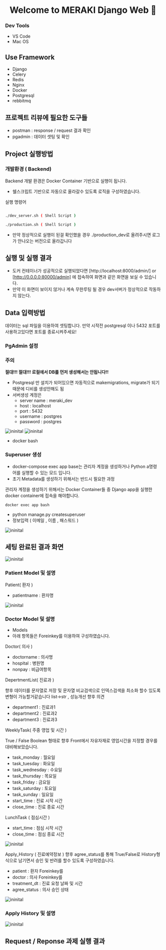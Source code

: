 <h1 align="center">Welcome to MERAKI Django Web 👋</h1>



### Dev Tools
- VS Code
- Mac OS


## Use Framework
- Django
- Celery
- Redis
- Nginx
- Docker
- Postgresql
- rebbitmq

## 프로젝트 리뷰에 필요한 도구들
- postman : response / request 결과 확인
- pgadmin : 데이터 셋팅 및 확인


## Project 실행방법
### 개발환경 ( Backend)

Backend 개발 환경은 Docker Container 기반으로 실행이 됩니다.
- 쉘스크립트 기반으로 자동으로 올라갈수 있도록 로직을 구성하였습니다.

실행 명령어 
```bash

./dev_server.sh ( Shell Script )

./production.sh ( Shell Script )
```

-  만약 정상적으로 실행이 된걸 확인했을 경우 ./production_dev로 올려주시면 로그가 안나오는 버전으로 올라갑니다 

## 실행 및 실행 결과

- 도커 컨테이너가 성공적으로 실행되었다면 [http://localhost:8000/admin/] or [http://0.0.0.0:80000/admin] 에 접속하여 화면과 같은 화면을 보실 수 있습니다.
- 만약 이 화면이 보이지 않거나 계속 무한루팅 될 경우 dev서버가 정상적으로 작동하지 않는다.


## Data 입력방법
데이터는 sql 파일을 이용하여 셋팅합니다. 만약 시작전 postgresql 이나 5432 포트를 사용하고있다면 포트를 종료시켜주세요! 
### PgAdmin 설정

### 주의

**절대!!! 절대!!! 로컬에서 DB를 먼저 생성해서는 안됩니다!!**

- Postgresql 만 설치가 되어있으면 자동적으로 makemigrations, migrate가 되기 때문에 디비를 생성안해도 됨
- 서버생성 계정은 
  - server name : meraki_dev
  - host : localhost
  - port : 5432
  - username : postgres
  - password : postgres

![ininital](https://github.com/Ji-Eon/Merakiplace/blob/562ca3493e658b851c54fa462961178958ab3721/git_images/pg_main.png)
![ininital](https://github.com/Ji-Eon/Merakiplace/blob/562ca3493e658b851c54fa462961178958ab3721/git_images/pg1.png)



- docker bash


### Superuser 생성 
- docker-compose exec app base는 관리자 계정을 생성하거나 Python a명령어를 실행할 수 있는 모드 입니다.
- 초기 Metadata를 생성하기 위해서는 반드시 필요한 과정

관리자 계정을 생성하기 위해서는 Docker Container들 중 Django app을 실행한 docker container에 접속을 해야합니다.

```bash
docker exec app bash
```
- python manage.py createsuperuser
- 정보입력 ( 이메일 , 이름 , 패스워드 )

![ininital](https://github.com/Ji-Eon/Merakiplace/blob/562ca3493e658b851c54fa462961178958ab3721/git_images/createsuperuser.png)



## 세팅 완료된 결과 화면

![ininital](https://github.com/Ji-Eon/Merakiplace/blob/562ca3493e658b851c54fa462961178958ab3721/git_images/django_main.png)




### Patient Model 및 설명
 Patient( 환자 ) 
  - patientname : 환자명

![ininital](https://github.com/Ji-Eon/Merakiplace/blob/562ca3493e658b851c54fa462961178958ab3721/git_images/patient_model.png)


### Doctor Model 및 설명

- Models
- 아래 항목들은 Foreinkey를 이용하여 구성하였습니다.

 Doctor( 의사 ) 
  - doctorname : 의사명
  - hospital : 병원명
  - nonpay : 비급여항목
  
 DepertmentList( 진료과 )
  
  향후 데이터를 문자열로 저장 및 문자열 비교검색으로  인덱스검색을 최소화 할수 있도록 변형이 가능할거같습니다 list->str , 성능개선 향후 의견
  - department1 : 진료과1
  - department2 : 진료과2
  - department3 : 진료과3

 WeeklyTask( 주중 영업 및 시간 )
 
 True / False Boolean 형태로 향후 Front에서 자유자재로 영업시간을 지정할 경우를 대비해보았습니다.
  - task_monday : 월요일
  - task_tuesday : 화요일
  - task_wednesday : 수요일
  - task_thursday : 목요일
  - task_friday : 금요일
  - task_saturday : 토요일
  - task_sunday : 일요일
  - start_time : 진료 시작 시간
  - close_time : 진료 종료 시간
 
 LunchTask ( 점심시간 ) 
  - start_time : 점심 시작 시간
  - close_time : 점심 종료 시간
 
 
![ininital](https://github.com/Ji-Eon/Merakiplace/blob/562ca3493e658b851c54fa462961178958ab3721/git_images/doctor.png)

 Apply_History ( 진료예약정보 )
  향후 agree_status를 통해 True/False로 History형식으로 남기면서 승인 및 반려를 할수 있도록 구성하였습니다.
  - patient : 환자 Foreinkey를
  - doctor : 의사 Foreinkey를
  - treatment_dt : 진료 요청 날짜 및 시간
  - agree_status : 의사 승인 상태

![ininital](https://github.com/Ji-Eon/Merakiplace/blob/562ca3493e658b851c54fa462961178958ab3721/git_images/doctor_detail.png)



### Apply History 및 설명

![ininital](https://github.com/Ji-Eon/Merakiplace/blob/562ca3493e658b851c54fa462961178958ab3721/git_images/apply_history.png)

## Request / Reponse 과제 실행 결과
